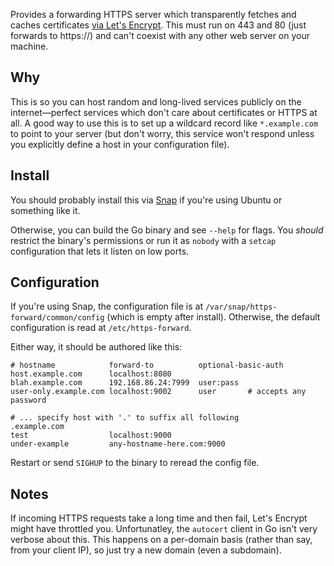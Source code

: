 Provides a forwarding HTTPS server which transparently fetches and caches certificates [via Let's Encrypt](https://godoc.org/golang.org/x/crypto/acme/autocert).
This must run on 443 and 80 (just forwards to https://) and can't coexist with any other web server on your machine.

## Why

This is so you can host random and long-lived services publicly on the internet—perfect services which don't care about certificates or HTTPS at all.
A good way to use this is to set up a wildcard record like `*.example.com` to point to your server (but don't worry, this service won't respond unless you explicitly define a host in your configuration file).

## Install

You should probably install this via [Snap](https://snapcraft.io/https-forward) if you're using Ubuntu or something like it.

Otherwise, you can build the Go binary and see `--help` for flags.
You _should_ restrict the binary's permissions or run it as `nobody` with a `setcap` configuration that lets it listen on low ports.

## Configuration

If you're using Snap, the configuration file is at `/var/snap/https-forward/common/config` (which is empty after install).
Otherwise, the default configuration is read at `/etc/https-forward`.

Either way, it should be authored like this:

    # hostname            forward-to          optional-basic-auth
    host.example.com      localhost:8080
    blah.example.com      192.168.86.24:7999  user:pass
    user-only.example.com localhost:9002      user       # accepts any password
   
    # ... specify host with '.' to suffix all following
    .example.com
    test                  localhost:9000
    under-example         any-hostname-here.com:9000

Restart or send `SIGHUP` to the binary to reread the config file.

## Notes

If incoming HTTPS requests take a long time and then fail, Let's Encrypt might have throttled you.
Unfortunatley, the `autocert` client in Go isn't very verbose about this.
This happens on a per-domain basis (rather than say, from your client IP), so just try a new domain (even a subdomain).
